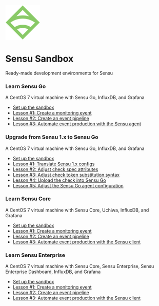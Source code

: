 ![Sensu logo](/images/sensu-logo.png)

# Sensu Sandbox
Ready-made development environments for Sensu

### Learn Sensu Go
A CentOS 7 virtual machine with Sensu Go, InfluxDB, and Grafana

- [Set up the sandbox](https://docs.sensu.io/sensu-go/latest/getting-started/sandbox/#set-up-the-sandbox)
- [Lesson \#1: Create a monitoring event](https://docs.sensu.io/sensu-go/latest/getting-started/sandbox/#lesson-1-create-a-sensu-monitoring-event)
- [Lesson \#2: Create an event pipeline](https://docs.sensu.io/sensu-go/latest/getting-started/sandbox/#lesson-2-pipe-keepalive-events-into-slack)
- [Lesson \#3: Automate event production with the Sensu agent](https://docs.sensu.io/sensu-go/latest/getting-started/sandbox/#lesson-3-automate-event-production-with-the-sensu-agent)

### Upgrade from Sensu 1.x to Sensu Go
A CentOS 7 virtual machine with Sensu Go, InfluxDB, and Grafana

- [Set up the sandbox](sensu-go/lesson_plans/check-upgrade#set-up-the-sandbox)
- [Lesson \#1: Translate Sensu 1.x configs](sensu-go/lesson_plans/check-upgrade#lesson-1-translate-sensu-1x-configs)
- [Lesson \#2: Adjust check spec attributes](sensu-go/lesson_plans/check-upgrade#lesson-2-adjust-check-spec-attributes)
- [Lesson \#3: Adjust check token substitution syntax](sensu-go/lesson_plans/check-upgrade#lesson-3-adjust-check-token-substitution-syntax)
- [Lesson \#4: Upload the check into Sensu Go](sensu-go/lesson_plans/check-upgrade#lesson-4-upload-the-check-into-sensu-go)
- [Lesson \#5: Adjust the Sensu Go agent configuration](sensu-go/lesson_plans/check-upgrade#lesson-5-adjust-the-sensu-go-agent-configuration)

### Learn Sensu Core
A CentOS 7 virtual machine with Sensu Core, Uchiwa, InfluxDB, and Grafana

- [Set up the sandbox](sensu/core#set-up-the-sandbox)
- [Lesson \#1: Create a monitoring event](sensu/core#lesson-1-create-a-monitoring-event)
- [Lesson \#2: Create an event pipeline](sensu/core#lesson-2-pipe-events-into-slack)
- [Lesson \#3: Automate event production with the Sensu client](sensu/core#lesson-3-automate-event-production-with-the-sensu-client)

### Learn Sensu Enterprise
A CentOS 7 virtual machine with Sensu Core, Sensu Enterprise, Sensu Enterprise Dashboard, InfluxDB, and Grafana

- [Set up the sandbox](sensu/enterprise#set-up-the-sandbox)
- [Lesson \#1: Create a monitoring event](sensu/enterprise#lesson-1-create-a-monitoring-event)
- [Lesson \#2: Create an event pipeline](sensu/enterprise#lesson-2-pipe-events-into-slack)
- [Lesson \#3: Automate event production with the Sensu client](sensu/enterprise#lesson-3-automate-event-production-with-the-sensu-client)

